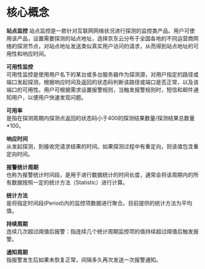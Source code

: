 # 核心概念
**站点监控**
站点监控是一款针对互联网网络状况进行探测的监控类产品。用户可使用该产品，设置需要探测的站点地址，选择京东云分布于全国各地的不同运营商网络的探测节点，对站点地址发送类似真实用户访问的请求，从而得到站点地址的可用性和响应时间。  

**可用性监控**   
可用性监控是使用用户名下的某台或多台服务器作为探测源，对用户指定的路径或端口发起探测，根据响应时间及返回的状态码判断该路径或端口是否正常，以及该端口的可用性。用户可根据需求设置报警规则，当触发报警规则时，短信和邮件通知用户，以便用户快速发现问题。  

**可用率**  
是指在探测周期内探测点返回的状态码小于400的探测结果数量/探测结果总数量*100。  

**响应时间**  
从发起探测，到接收完请求结果的时间。如果探测过程中有重定向，则该值包含重定向时间。  

**报警统计周期**  
也称为报警统计时间段，是用于进行数据统计的时间长度，通常会将该周期内的所有数据按照一定的统计方法（Statistic）进行计算。  

**统计方法**  
是将指定时间段(Period)内的监控项数据进行聚合。目前提供的统计方法为平均值。  

**持续周期**  
连续几次超过阈值后报警：指连续几个统计周期监控项的值持续超过阈值后触发报警。  

**通知周期**   
指报警发生后如果未恢复正常，间隔多久再次发送一次报警通知。




